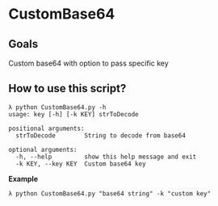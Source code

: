 # CustomBase64

## Goals
Custom base64 with option to pass specific key

## How to use this script?
```
λ python CustomBase64.py -h
usage: key [-h] [-k KEY] strToDecode

positional arguments:
  strToDecode        String to decode from base64

optional arguments:
  -h, --help         show this help message and exit
  -k KEY, --key KEY  Custom base64 key

```

**Example**
```
λ python CustomBase64.py "base64 string" -k "custom key"

```
